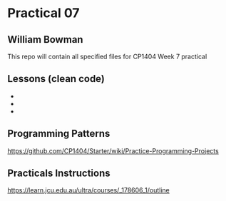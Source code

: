 # Practical 07
## William Bowman
This repo will contain all specified files for CP1404 Week 7 practical

## Lessons (clean code)
-
-
-

## Programming Patterns
https://github.com/CP1404/Starter/wiki/Practice-Programming-Projects

## Practicals Instructions
https://learn.jcu.edu.au/ultra/courses/_178606_1/outline